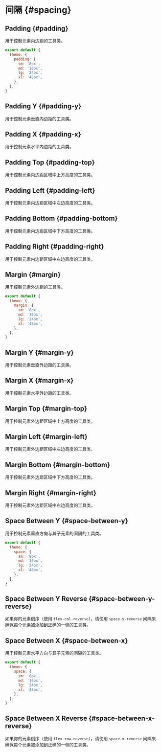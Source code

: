 # 间隔 {#spacing}

## Padding {#padding}

用于控制元素内边距的工具类。

<PlaygroundWithVariants
  variant='4'
  :variants="['0', 'px', '0.5', '1', '2', '4', '8', '10', '12', '14', '16', '20', '24', '48', '1.5rem', '32px']"
  prefix='p'
  nested=true
  fixed='text-white text-xs'
  appended='inline-flex items-center rounded bg-teal-500 bg-teal-100 flex-shrink-0 w-8 h-8 bg-red-400 bg-green-400 bg-blue-400 m-1 p-1'
  html='&lt;div class="inline-flex items-center bg-teal-100 rounded"&gt;
&lt;p class="rounded bg-green-400 {class} flex-shrink-0"&gt;{class}&lt;/p&gt;
&lt;/div&gt;'
/>

<Customizing>

```js windi.config.js
export default {
  theme: {
    padding: {
      sm: '8px',
      md: '16px',
      lg: '24px',
      xl: '48px',
    },
  },
}
```

</Customizing>

## Padding Y {#padding-y}

用于控制元素垂直内边距的工具类。

<PlaygroundWithVariants
  variant='4'
  :variants="['0', 'px', '0.5', '1', '2', '4', '8', '10', '12', '14', '16', '20', '24', '48', '1.5rem', '32px']"
  prefix='py'
  nested=true
  fixed='text-white text-xs'
  appended='inline-flex items-center rounded bg-teal-500 flex-shrink-0 bg-teal-100 w-8 h-8 bg-red-400 bg-green-400 bg-blue-400 m-1 p-1'
  html='&lt;div class="inline-flex items-center bg-teal-100 rounded"&gt;
&lt;p class="rounded bg-green-400 {class} flex-shrink-0"&gt;{class}&lt;/p&gt;
&lt;/div&gt;'
/>

## Padding X {#padding-x}

用于控制元素水平内边距的工具类。

<PlaygroundWithVariants
  variant='4'
  :variants="['0', 'px', '0.5', '1', '2', '4', '8', '10', '12', '14', '16', '20', '24', '48', '1.5rem', '32px']"
  prefix='px'
  nested=true
  fixed='text-white text-xs'
  appended='inline-flex items-center rounded bg-teal-500 flex-shrink-0 bg-teal-100 w-8 h-8 bg-red-400 bg-green-400 bg-blue-400 m-1 p-1'
  html='&lt;div class="inline-flex items-center bg-teal-100 rounded"&gt;
&lt;p class="rounded bg-green-400 {class} flex-shrink-0"&gt;{class}&lt;/p&gt;
&lt;/div&gt;'
/>

## Padding Top {#padding-top}

用于控制元素内边距区域中上方高度的工具类。

<PlaygroundWithVariants
  variant='4'
  :variants="['0', 'px', '0.5', '1', '2', '4', '8', '10', '12', '14', '16', '20', '24', '48', '1.5rem', '32px']"
  prefix='pt'
  nested=true
  fixed='text-white text-xs'
  appended='inline-flex items-center rounded flex-shrink-0 bg-teal-500 bg-teal-100 w-8 h-8 bg-red-400 bg-green-400 bg-blue-400 m-1 p-1'
  html='&lt;div class="inline-flex items-center bg-teal-100 rounded"&gt;
&lt;p class="rounded bg-green-400 {class} flex-shrink-0"&gt;{class}&lt;/p&gt;
&lt;/div&gt;'
/>

## Padding Left {#padding-left}

用于控制元素内边距区域中左边高度的工具类。

<PlaygroundWithVariants
  variant='4'
  :variants="['0', 'px', '0.5', '1', '2', '4', '8', '10', '12', '14', '16', '20', '24', '48', '1.5rem', '32px']"
  prefix='pl'
  nested=true
  fixed='text-white text-xs'
  appended='inline-flex items-center rounded flex-shrink-0 bg-teal-500 bg-teal-100 w-8 h-8 bg-red-400 bg-green-400 bg-blue-400 m-1 p-1'
  html='&lt;div class="inline-flex items-center bg-teal-100 rounded"&gt;
&lt;p class="rounded bg-green-400 flex-shrink-0 {class}"&gt;{class}&lt;/p&gt;
&lt;/div&gt;'
/>

## Padding Bottom {#padding-bottom}

用于控制元素内边距区域中下方高度的工具类。

<PlaygroundWithVariants
  variant='4'
  :variants="['0', 'px', '0.5', '1', '2', '4', '8', '10', '12', '14', '16', '20', '24', '48', '1.5rem', '32px']"
  prefix='pb'
  nested=true
  fixed='text-white text-xs'
  appended='inline-flex items-center flex-shrink-0 rounded bg-teal-500 bg-teal-100 w-8 h-8 bg-red-400 bg-green-400 bg-blue-400 m-1 p-1'
  html='&lt;div class="inline-flex items-center bg-teal-100 rounded"&gt;
&lt;p class="rounded bg-green-400 flex-shrink-0 {class}"&gt;{class}&lt;/p&gt;
&lt;/div&gt;'
/>

## Padding Right {#padding-right}

用于控制元素内边距区域中右边高度的工具类。

<PlaygroundWithVariants
  variant='4'
  :variants="['0', 'px', '0.5', '1', '2', '4', '8', '10', '12', '14', '16', '20', '24', '48', '1.5rem', '32px']"
  prefix='pr'
  nested=true
  fixed='text-white text-xs'
  appended='inline-flex items-center flex-shrink-0 rounded bg-teal-500 bg-teal-100 w-8 h-8 bg-red-400 bg-green-400 bg-blue-400 m-1 p-1'
  html='&lt;div class="inline-flex items-center bg-teal-100 rounded"&gt;
&lt;p class="rounded flex-shrink-0 bg-green-400 {class}"&gt;{class}&lt;/p&gt;
&lt;/div&gt;'
/>

## Margin {#margin}

用于控制元素外边距的工具类。

<PlaygroundWithVariants
  variant='4'
  :variants="['0', 'px', 'auto', '0.5', '1', '2', '4', '8', '12', '14', '16', '20', '24', '48', '1.5rem', '32px', '-px', '-0.5', '-2', '-4', '-8', '-12', '-14', '-16', '-20', '-24', '-48', '-1.5rem', '-32px']"
  prefix='m'
  nested=true
  fixed='text-white text-xs'
  appended='inline-flex items-center rounded bg-teal-100 bg-green-400 p-2 flex-shrink-0'
  html='&lt;div class="inline-flex items-center bg-teal-100 rounded"&gt;
&lt;p class="rounded bg-green-400 {class} p-2 flex-shrink-0"&gt;{class}&lt;/p&gt;
&lt;/div&gt;'
/>

<Customizing>

```js windi.config.js
export default {
  theme: {
    margin: {
      sm: '8px',
      md: '16px',
      lg: '24px',
      xl: '48px',
    },
  },
}
```

</Customizing>

## Margin Y {#margin-y}

用于控制元素垂直外边距的工具类。

<PlaygroundWithVariants
  variant='4'
  :variants="['0', 'px', 'auto', '0.5', '1', '2', '4', '8', '12', '14', '16', '20', '24', '48', '1.5rem', '32px', '-px', '-0.5', '-2', '-4', '-8', '-12', '-14', '-16', '-20', '-24', '-48', '-1.5rem', '-32px']"
  prefix='my'
  nested=true
  fixed='text-white text-xs'
  appended='inline-flex items-center rounded bg-teal-100 bg-green-400 p-2 flex-shrink-0'
  html='&lt;div class="inline-flex items-center bg-teal-100 rounded"&gt;
&lt;p class="rounded bg-green-400 {class} p-2 flex-shrink-0"&gt;{class}&lt;/p&gt;
&lt;/div&gt;'
/>

## Margin X {#margin-x}

用于控制元素水平外边距的工具类。

<PlaygroundWithVariants
  variant='4'
  :variants="['0', 'px', 'auto', '0.5', '1', '2', '4', '8', '12', '14', '16', '20', '24', '48', '1.5rem', '32px', '-px', '-0.5', '-2', '-4', '-8', '-12', '-14', '-16', '-20', '-24', '-48', '-1.5rem', '-32px']"
  prefix='mx'
  nested=true
  fixed='text-white text-xs'
  appended='inline-flex items-center rounded bg-teal-100 bg-green-400 p-2 flex-shrink-0'
  html='&lt;div class="inline-flex items-center bg-teal-100 rounded"&gt;
&lt;p class="rounded bg-green-400 flex-shrink-0 {class} p-2"&gt;{class}&lt;/p&gt;
&lt;/div&gt;'
/>

## Margin Top {#margin-top}

用于控制元素外边距区域中上方高度的工具类。

<PlaygroundWithVariants
  variant='4'
  :variants="['0', 'px', 'auto', '0.5', '1', '2', '4', '8', '12', '14', '16', '20', '24', '48', '1.5rem', '32px', '-px', '-0.5', '-2', '-4', '-8', '-12', '-14', '-16', '-20', '-24', '-48', '-1.5rem', '-32px']"
  prefix='mt'
  nested=true
  fixed='text-white text-xs'
  appended='inline-flex items-center rounded bg-teal-100 bg-green-400 p-2 flex-shrink-0'
  html='&lt;div class="inline-flex items-center bg-teal-100 rounded"&gt;
&lt;p class="rounded bg-green-400 flex-shrink-0 {class} p-2"&gt;{class}&lt;/p&gt;
&lt;/div&gt;'
/>

## Margin Left {#margin-left}

用于控制元素外边距区域中左边高度的工具类。

<PlaygroundWithVariants
  variant='4'
  :variants="['0', 'px', 'auto', '0.5', '1', '2', '4', '8', '12', '14', '16', '20', '24', '48', '1.5rem', '32px', '-px', '-0.5', '-2', '-4', '-8', '-12', '-14', '-16', '-20', '-24', '-48', '-1.5rem', '-32px']"
  prefix='ml'
  nested=true
  fixed='text-white text-xs'
  appended='inline-flex items-center rounded bg-teal-100 bg-green-400 p-2 flex-shrink-0'
  html='&lt;div class="inline-flex items-center bg-teal-100 rounded"&gt;
&lt;p class="rounded bg-green-400 flex-shrink-0 {class} p-2"&gt;{class}&lt;/p&gt;
&lt;/div&gt;'
/>

## Margin Bottom {#margin-bottom}

用于控制元素外边距区域中下方高度的工具类。

<PlaygroundWithVariants
  variant='4'
  :variants="['0', 'px', 'auto', '0.5', '1', '2', '4', '8', '12', '14', '16', '20', '24', '48', '1.5rem', '32px', '-px', '-0.5', '-2', '-4', '-8', '-12', '-14', '-16', '-20', '-24', '-48', '-1.5rem', '-32px']"
  prefix='mb'
  nested=true
  fixed='text-white text-xs'
  appended='inline-flex items-center rounded bg-teal-100 bg-green-400 p-2 flex-shrink-0'
  html='&lt;div class="inline-flex items-center bg-teal-100 rounded"&gt;
&lt;p class="rounded bg-green-400 flex-shrink-0 {class} p-2"&gt;{class}&lt;/p&gt;
&lt;/div&gt;'
/>

## Margin Right {#margin-right}

用于控制元素外边距区域中右边高度的工具类。

<PlaygroundWithVariants
  variant='4'
  :variants="['0', 'px', 'auto', '0.5', '1', '2', '4', '8', '12', '14', '16', '20', '24', '48', '1.5rem', '32px', '-px', '-0.5', '-2', '-4', '-8', '-12', '-14', '-16', '-20', '-24', '-48', '-1.5rem', '-32px']"
  prefix='mr'
  nested=true
  fixed='text-white text-xs'
  appended='inline-flex items-center rounded bg-teal-100 bg-green-400 p-2 flex-shrink-0'
  html='&lt;div class="inline-flex items-center bg-teal-100 rounded"&gt;
&lt;p class="rounded bg-green-400 {class} p-2 flex-shrink-0"&gt;{class}&lt;/p&gt;
&lt;/div&gt;'
/>

## Space Between Y {#space-between-y}

用于控制元素垂直方向与其子元素的间隔的工具类。

<PlaygroundWithVariants
  variant='2'
  :variants="['0', 'px', '0.5', '1', '2', '4', '8', '12', '14', '16', '20', '24', '48', '1.5rem', '32px', '-px', '-0.5', '-2', '-4', '-8', '-12', '-14', '-16', '-20', '-24', '-48', '-1.5rem', '-32px']"
  prefix='space-y'
  nested=true
  fixed='!block'
  appended='flex items-center flex-col rounded-md bg-teal-500 bg-teal-100 w-6 h-6 bg-red-400 bg-green-400 bg-blue-400 m-1 p-1'
  html='&lt;div class="flex items-center flex-col {class} bg-teal-100 rounded-md p-1"&gt;
&lt;div class="rounded-md bg-red-400 w-6 h-6"&gt;&lt;/div&gt;
&lt;div class="rounded-md bg-green-400 w-6 h-6"&gt;&lt;/div&gt;
&lt;div class="rounded-md bg-blue-400 w-6 h-6"&gt;&lt;/div&gt;
&lt;/div&gt;'
/>

<Customizing>

```js windi.config.js
export default {
  theme: {
    space: {
      sm: '8px',
      md: '16px',
      lg: '24px',
      xl: '48px',
    },
  },
}
```

</Customizing>

## Space Between Y Reverse {#space-between-y-reverse}

如果你的元素倒序（使用 `flex-col-reverse`），请使用 `space-y-reverse` 间隔来确保每个元素被添加到正确的一侧的工具类。

<PlaygroundWithVariants
  variant='reverse'
  :variants="[]"
  prefix='space-y'
  nested=true
  fixed='!block'
  appended='flex items-center flex-col-reverse rounded-md bg-teal-500 bg-teal-100 w-6 h-6 bg-red-400 bg-green-400 bg-blue-400 m-1 p-1 space-y-2 space-y-reverse'
  html='&lt;div class="flex items-center flex-col-reverse space-y-2 space-y-reverse bg-teal-100 rounded-md p-1"&gt;
&lt;div class="rounded-md bg-red-400 w-6 h-6"&gt;&lt;/div&gt;
&lt;div class="rounded-md bg-green-400 w-6 h-6"&gt;&lt;/div&gt;
&lt;div class="rounded-md bg-blue-400 w-6 h-6"&gt;&lt;/div&gt;
&lt;/div&gt;'
/>

## Space Between X {#space-between-x}

用于控制元素水平方向与其子元素的间隔的工具类。

<PlaygroundWithVariants
  variant='2'
  :variants="['0', 'px', '0.5', '1', '2', '4', '8', '12', '14', '16', '20', '24', '48', '1.5rem', '32px', '-px', '-0.5', '-2', '-4', '-8', '-12', '-14', '-16', '-20', '-24', '-48', '-1.5rem', '-32px']"
  prefix='space-x'
  nested=true
  fixed='!block'
  appended='flex items-center rounded-md bg-teal-500 bg-teal-100 w-6 h-6 bg-red-400 bg-green-400 bg-blue-400 m-1 p-1'
  html='&lt;div class="flex items-center {class} bg-teal-100 rounded-md p-1"&gt;
&lt;div class="rounded-md bg-red-400 w-6 h-6"&gt;&lt;/div&gt;
&lt;div class="rounded-md bg-green-400 w-6 h-6"&gt;&lt;/div&gt;
&lt;div class="rounded-md bg-blue-400 w-6 h-6"&gt;&lt;/div&gt;
&lt;/div&gt;'
/>

<Customizing>

```js windi.config.js
export default {
  theme: {
    space: {
      sm: '8px',
      md: '16px',
      lg: '24px',
      xl: '48px',
    },
  },
}
```

</Customizing>

## Space Between X Reverse {#space-between-x-reverse}

如果你的元素倒序（使用 `flex-row-reverse`），请使用 `space-x-reverse` 间隔来确保每个元素被添加到正确的一侧的工具类。

<PlaygroundWithVariants
  variant='reverse'
  :variants="[]"
  prefix='space-x'
  nested=true
  fixed='!block'
  appended='flex items-center flex-row-reverse rounded-md bg-teal-500 bg-teal-100 w-6 h-6 bg-red-400 bg-green-400 bg-blue-400 m-1 p-1 space-x-2 space-x-reverse'
  html='&lt;div class="flex items-center flex-row-reverse space-x-2 space-x-reverse bg-teal-100 rounded-md p-1"&gt;
&lt;div class="rounded-md bg-red-400 w-6 h-6"&gt;&lt;/div&gt;
&lt;div class="rounded-md bg-green-400 w-6 h-6"&gt;&lt;/div&gt;
&lt;div class="rounded-md bg-blue-400 w-6 h-6"&gt;&lt;/div&gt;
&lt;/div&gt;'
/>
